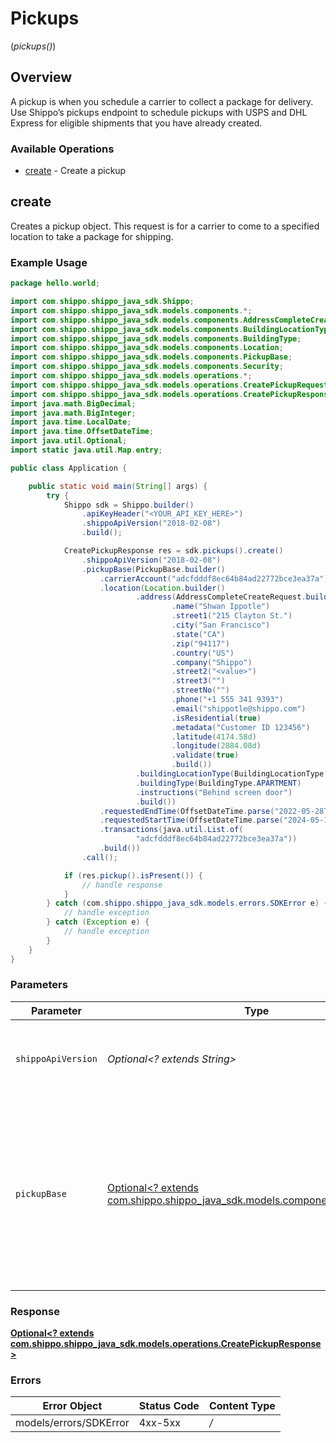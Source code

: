 # Pickups
(*pickups()*)

## Overview

A pickup is when you schedule a carrier to collect a package for delivery.
Use Shippo’s pickups endpoint to schedule pickups with USPS and DHL Express for eligible shipments that you have already created.
<SchemaDefinition schemaRef="#/components/schemas/Pickup"/>

### Available Operations

* [create](#create) - Create a pickup

## create

Creates a pickup object. This request is for a carrier to come to a specified location to take a package for shipping.

### Example Usage

```java
package hello.world;

import com.shippo.shippo_java_sdk.Shippo;
import com.shippo.shippo_java_sdk.models.components.*;
import com.shippo.shippo_java_sdk.models.components.AddressCompleteCreateRequest;
import com.shippo.shippo_java_sdk.models.components.BuildingLocationType;
import com.shippo.shippo_java_sdk.models.components.BuildingType;
import com.shippo.shippo_java_sdk.models.components.Location;
import com.shippo.shippo_java_sdk.models.components.PickupBase;
import com.shippo.shippo_java_sdk.models.components.Security;
import com.shippo.shippo_java_sdk.models.operations.*;
import com.shippo.shippo_java_sdk.models.operations.CreatePickupRequest;
import com.shippo.shippo_java_sdk.models.operations.CreatePickupResponse;
import java.math.BigDecimal;
import java.math.BigInteger;
import java.time.LocalDate;
import java.time.OffsetDateTime;
import java.util.Optional;
import static java.util.Map.entry;

public class Application {

    public static void main(String[] args) {
        try {
            Shippo sdk = Shippo.builder()
                .apiKeyHeader("<YOUR_API_KEY_HERE>")
                .shippoApiVersion("2018-02-08")
                .build();

            CreatePickupResponse res = sdk.pickups().create()
                .shippoApiVersion("2018-02-08")
                .pickupBase(PickupBase.builder()
                    .carrierAccount("adcfdddf8ec64b84ad22772bce3ea37a")
                    .location(Location.builder()
                            .address(AddressCompleteCreateRequest.builder()
                                    .name("Shwan Ippotle")
                                    .street1("215 Clayton St.")
                                    .city("San Francisco")
                                    .state("CA")
                                    .zip("94117")
                                    .country("US")
                                    .company("Shippo")
                                    .street2("<value>")
                                    .street3("")
                                    .streetNo("")
                                    .phone("+1 555 341 9393")
                                    .email("shippotle@shippo.com")
                                    .isResidential(true)
                                    .metadata("Customer ID 123456")
                                    .latitude(4174.58d)
                                    .longitude(2884.08d)
                                    .validate(true)
                                    .build())
                            .buildingLocationType(BuildingLocationType.FRONT_DOOR)
                            .buildingType(BuildingType.APARTMENT)
                            .instructions("Behind screen door")
                            .build())
                    .requestedEndTime(OffsetDateTime.parse("2022-05-28T06:20:22.608Z"))
                    .requestedStartTime(OffsetDateTime.parse("2024-05-12T01:18:11.295Z"))
                    .transactions(java.util.List.of(
                            "adcfdddf8ec64b84ad22772bce3ea37a"))
                    .build())
                .call();

            if (res.pickup().isPresent()) {
                // handle response
            }
        } catch (com.shippo.shippo_java_sdk.models.errors.SDKError e) {
            // handle exception
        } catch (Exception e) {
            // handle exception
        }
    }
}
```

### Parameters

| Parameter                                                                                                                                | Type                                                                                                                                     | Required                                                                                                                                 | Description                                                                                                                              | Example                                                                                                                                  |
| ---------------------------------------------------------------------------------------------------------------------------------------- | ---------------------------------------------------------------------------------------------------------------------------------------- | ---------------------------------------------------------------------------------------------------------------------------------------- | ---------------------------------------------------------------------------------------------------------------------------------------- | ---------------------------------------------------------------------------------------------------------------------------------------- |
| `shippoApiVersion`                                                                                                                       | *Optional<? extends String>*                                                                                                             | :heavy_minus_sign:                                                                                                                       | String used to pick a non-default API version to use                                                                                     | 2018-02-08                                                                                                                               |
| `pickupBase`                                                                                                                             | [Optional<? extends com.shippo.shippo_java_sdk.models.components.PickupBase>](../../models/components/PickupBase.md)                     | :heavy_minus_sign:                                                                                                                       | Shippo’s pickups endpoint allows you to schedule pickups with USPS and DHL Express for eligible shipments that you have already created. |                                                                                                                                          |


### Response

**[Optional<? extends com.shippo.shippo_java_sdk.models.operations.CreatePickupResponse>](../../models/operations/CreatePickupResponse.md)**
### Errors

| Error Object           | Status Code            | Content Type           |
| ---------------------- | ---------------------- | ---------------------- |
| models/errors/SDKError | 4xx-5xx                | */*                    |
